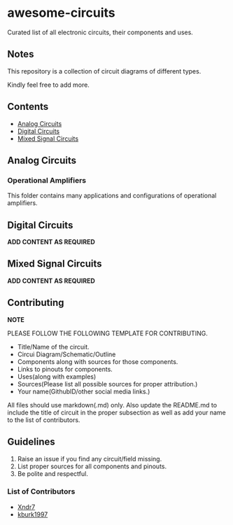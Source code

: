 # awesome-circuits
Curated list of all electronic circuits, their components and uses.

## Notes
This repository is a collection of circuit diagrams of different types. 

Kindly feel free to add more.

## Contents
* [Analog Circuits](#Analog-Circuits)
* [Digital Circuits](#Digital-Circuits)
* [Mixed Signal Circuits](#Mixed-Signal-Circuits)


<a name="Analog-Circuits"></a>
## Analog Circuits


### Operational Amplifiers
This folder contains many applications and configurations of operational amplifiers.


<a name="Digital-Circuits"></a>
## Digital Circuits


**ADD CONTENT AS REQUIRED**


<a name="Mixed-Signal-Circuits"></a>
## Mixed Signal Circuits

**ADD CONTENT AS REQUIRED**


## Contributing
**NOTE**


PLEASE FOLLOW THE FOLLOWING TEMPLATE FOR CONTRIBUTING.

* Title/Name of the circuit.
* Circui Diagram/Schematic/Outline
* Components along with sources for those components.
* Links to pinouts for components.
* Uses(along with examples)
* Sources(Please list all possible sources for proper attribution.)
* Your name(GithubID/other social media links.)

All files should use markdown(.md) only.
Also update the README.md to include the title of circuit in the proper subsection as well as add your name to the list of contributors. 
## Guidelines

1. Raise an issue if you find any circuit/field missing. 
2. List proper sources for all components and pinouts.
3. Be polite and respectful.

### List of Contributors
* [Xndr7](https://www.github.com/Xndr7)
* [kburk1997](https://www.github.com/kburk1997)
